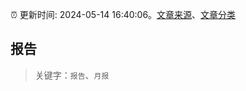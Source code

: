 :alarm_clock: 更新时间: 2024-05-14 16:40:06。[文章来源](/README.md)、[文章分类](/TAGS.md)

## 报告


> 关键字：`报告`、`月报`



